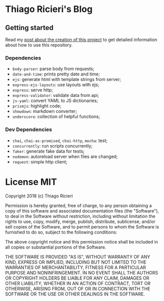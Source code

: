 # Thiago Ricieri's Blog

## Getting started
Read my [post about the creation of this project](https://thiago.ricieri.com/blog-engine-nodejs-open-source) to get detailed information about how to use this repository.

### Dependencies

* `body-parser`: parse body from requests;
* `date-and-time`: prints pretty date and time;
* `ejs`: generate html with template strings from server;
* `express-ejs-layouts`: use layouts with ejs;
* `express`: serve http;
* `express-validator`: validate data from api;
* `js-yaml`: convert YAML to JS dictionaries;
* `prismjs`: highlight code;
* `showdown`: markdown converter;
* `underscore`: collection of helpful functions;

### Dev Dependencies

* `chai`, `chai-as-promised`, `chai-http`, `mocha`: test;
* `concurrently`: run scripts concurrently;
* `faker`: generate fake data for tests;
* `nodemon`: autoreload server when files are changed;
* `request`: simple http client;

# License MIT
Copyright 2018 (c) Thiago Ricieri

Permission is hereby granted, free of charge, to any person obtaining a copy of this software and associated documentation files (the "Software"), to deal in the Software without restriction, including without limitation the rights to use, copy, modify, merge, publish, distribute, sublicense, and/or sell copies of the Software, and to permit persons to whom the Software is furnished to do so, subject to the following conditions:

The above copyright notice and this permission notice shall be included in all copies or substantial portions of the Software.

THE SOFTWARE IS PROVIDED "AS IS", WITHOUT WARRANTY OF ANY KIND, EXPRESS OR IMPLIED, INCLUDING BUT NOT LIMITED TO THE WARRANTIES OF MERCHANTABILITY, FITNESS FOR A PARTICULAR PURPOSE AND NONINFRINGEMENT. IN NO EVENT SHALL THE AUTHORS OR COPYRIGHT HOLDERS BE LIABLE FOR ANY CLAIM, DAMAGES OR OTHER LIABILITY, WHETHER IN AN ACTION OF CONTRACT, TORT OR OTHERWISE, ARISING FROM, OUT OF OR IN CONNECTION WITH THE SOFTWARE OR THE USE OR OTHER DEALINGS IN THE SOFTWARE.
